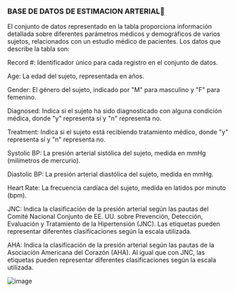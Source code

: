 ### BASE DE DATOS DE ESTIMACION ARTERIAL👋 


El conjunto de datos representado en la tabla proporciona información detallada sobre diferentes parámetros médicos y demográficos de varios sujetos, relacionados con un estudio médico de pacientes. Los datos que describe la tabla son:

Record #: Identificador único para cada registro en el conjunto de datos.

Age: La edad del sujeto, representada en años.

Gender: El género del sujeto, indicado por "M" para masculino y "F" para femenino.

Diagnosed: Indica si el sujeto ha sido diagnosticado con alguna condición médica, donde "y" representa sí y "n" representa no.

Treatment: Indica si el sujeto está recibiendo tratamiento médico, donde "y" representa sí y "n" representa no.

Systolic BP: La presión arterial sistólica del sujeto, medida en mmHg (milímetros de mercurio).

Diastolic BP: La presión arterial diastólica del sujeto, medida en mmHg.

Heart Rate: La frecuencia cardíaca del sujeto, medida en latidos por minuto (bpm).

JNC: Indica la clasificación de la presión arterial según las pautas del Comité Nacional Conjunto de EE. UU. sobre Prevención, Detección, Evaluación y Tratamiento de la Hipertensión (JNC). Las etiquetas pueden representar diferentes clasificaciones según la escala utilizada.

AHA: Indica la clasificación de la presión arterial según las pautas de la Asociación Americana del Corazón (AHA). Al igual que con JNC, las etiquetas pueden representar diferentes clasificaciones según la escala utilizada.




								
![image](https://github.com/Laboratorio-1/Base-de-datos-fisiologicos/assets/164699984/e3043d61-288b-405c-a1b7-8ef338898f2a)















